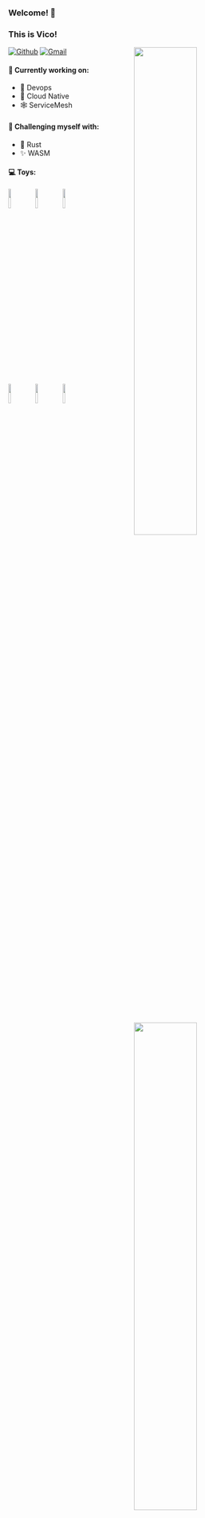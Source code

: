 ### Welcome! 🎃
### This is Vico!

<a href="https://github.com/vicoooo26">
<img width="50%" align="right" src="https://github-readme-stats.vercel.app/api?username=vicoooo26&show_icons=true" />
</a>
</a href="https://github.com/vicoooo26">
<img width="50%" align="right" src="https://github-readme-stats.vercel.app/api/top-langs/?username=vicoooo26&layout=compact&show_icons=true" />
</a>

[![Github](https://img.shields.io/badge/-Github-000?style=flat&logo=Github&logoColor=white)](https://github.com/vicoooo26)
[![Gmail](https://img.shields.io/badge/-Gmail-c14438?style=flat&logo=Gmail&logoColor=white)](mailto:vicochu24826@gmail.com)


#### 🔭 Currently working on:
- 🔗 Devops
- 🛫 Cloud Native
- 🕸 ServiceMesh

#### 👺 Challenging myself with:
- 🦀 Rust
- ✨ WASM


#### :computer: Toys:

<p>

<!-- <code><img width="10%" src="https://www.vectorlogo.zone/logos/golang/golang-ar21.svg"></code>
<code><img width="10%" src="https://www.vectorlogo.zone/logos/typescriptlang/typescriptlang-ar21.svg"></code>
<code><img width="10%" src="https://www.vectorlogo.zone/logos/java/java-ar21.svg"></code>
<br/> -->
<code><img width="10%" src="https://www.vectorlogo.zone/logos/docker/docker-ar21.svg"></code>
<code><img width="10%" src="https://www.vectorlogo.zone/logos/containerdio/containerdio-ar21.svg"></code>
<code><img width="10%" src="https://www.vectorlogo.zone/logos/kubernetes/kubernetes-ar21.svg"></code>
<br/>
<code><img width="10%" src="https://www.vectorlogo.zone/logos/istioio/istioio-ar21.svg"></code>
<code><img width="10%" src="https://www.vectorlogo.zone/logos/envoyproxyio/envoyproxyio-ar21.svg"></code>
<code><img width="10%" src="https://www.vectorlogo.zone/logos/vim/vim-ar21.svg"></code>

</p>

